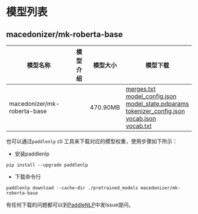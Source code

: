 #  模型列表

## macedonizer/mk-roberta-base

| 模型名称 | 模型介绍 | 模型大小  | 模型下载 |
| --- | --- | --- | --- |
|macedonizer/mk-roberta-base|  | 470.90MB | [merges.txt](https://bj.bcebos.com/paddlenlp/models/community/macedonizer/mk-roberta-base/merges.txt)<br>[model_config.json](https://bj.bcebos.com/paddlenlp/models/community/macedonizer/mk-roberta-base/model_config.json)<br>[model_state.pdparams](https://bj.bcebos.com/paddlenlp/models/community/macedonizer/mk-roberta-base/model_state.pdparams)<br>[tokenizer_config.json](https://bj.bcebos.com/paddlenlp/models/community/macedonizer/mk-roberta-base/tokenizer_config.json)<br>[vocab.json](https://bj.bcebos.com/paddlenlp/models/community/macedonizer/mk-roberta-base/vocab.json)<br>[vocab.txt](https://bj.bcebos.com/paddlenlp/models/community/macedonizer/mk-roberta-base/vocab.txt) |

也可以通过`paddlenlp` cli 工具来下载对应的模型权重，使用步骤如下所示：

* 安装paddlenlp

```shell
pip install --upgrade paddlenlp
```

* 下载命令行

```shell
paddlenlp download --cache-dir ./pretrained_models macedonizer/mk-roberta-base
```

有任何下载的问题都可以到[PaddleNLP](https://github.com/PaddlePaddle/PaddleNLP)中发Issue提问。